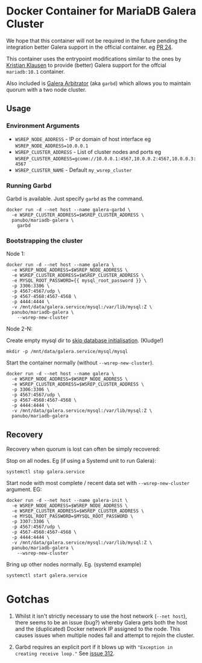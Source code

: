 # Docker Container for MariaDB Galera Cluster

We hope that this container will not be required in the future pending the integration better Galera support in the official container.
eg [PR 24](https://github.com/docker-library/mariadb/pull/24/files).

This container uses the entrypoint modifications similar to the ones by [Kristian Klausen](https://github.com/klausenbusk/mariadb/blob/78df6f06732897bee0a69ee6332884f9cb1f5fbd/10.1/docker-entrypoint.sh) to provide (better) Galera support for the offcial `mariadb:10.1` container.

Also included is [Galera Arbitrator](http://galeracluster.com/documentation-webpages/arbitrator.html) (aka `garbd`) which allows you to maintain quorum with a two node cluster.

## Usage

### Environment Arguments

- `WSREP_NODE_ADDRESS` - IP or domain of host interface eg `WSREP_NODE_ADDRESS=10.0.0.1`
- `WSREP_CLUSTER_ADDRESS` - List of cluster nodes and ports eg `WSREP_CLUSTER_ADDRESS=gcomm://10.0.0.1:4567,10.0.0.2:4567,10.0.0.3:4567`
- `WSREP_CLUSTER_NAME` - Default `my_wsrep_cluster`

### Running Garbd

Garbd is available. Just specify `garbd` as the command.

```
docker run -d --net host --name galera-garbd \
  -e WSREP_CLUSTER_ADDRESS=$WSREP_CLUSTER_ADDRESS \
  panubo/mariadb-galera \
    garbd
```

### Bootstrapping the cluster

Node 1:

```
docker run -d --net host --name galera \
  -e WSREP_NODE_ADDRESS=$WSREP_NODE_ADDRESS \
  -e WSREP_CLUSTER_ADDRESS=$WSREP_CLUSTER_ADDRESS \
  -e MYSQL_ROOT_PASSWORD={{ mysql_root_password }} \
  -p 3306:3306 \
  -p 4567:4567/udp \
  -p 4567-4568:4567-4568 \
  -p 4444:4444 \
  -v /mnt/data/galera.service/mysql:/var/lib/mysql:Z \
  panubo/mariadb-galera \
    --wsrep-new-cluster
```

Node 2-N:

Create empty mysql dir to [skip database initialisation](https://github.com/docker-library/mariadb/pull/57). (Kludge!)

```
mkdir -p /mnt/data/galera.service/mysql/mysql
```

Start the container normally (without `--wsrep-new-cluster`).

```
docker run -d --net host --name galera \
  -e WSREP_NODE_ADDRESS=$WSREP_NODE_ADDRESS \
  -e WSREP_CLUSTER_ADDRESS=$WSREP_CLUSTER_ADDRESS \
  -p 3306:3306 \
  -p 4567:4567/udp \
  -p 4567-4568:4567-4568 \
  -p 4444:4444 \
  -v /mnt/data/galera.service/mysql:/var/lib/mysql:Z \
  panubo/mariadb-galera
```

## Recovery

Recovery when quorum is lost can often be simply recovered:

Stop on all nodes. Eg (if using a Systemd unit to run Galera):

```
systemctl stop galera.service
```

Start node with most complete / recent data set with `--wsrep-new-cluster` argument. EG:

```
docker run -d --net host --name galera-init \
  -e WSREP_NODE_ADDRESS=$WSREP_NODE_ADDRESS \
  -e WSREP_CLUSTER_ADDRESS=$WSREP_CLUSTER_ADDRESS \
  -e MYSQL_ROOT_PASSWORD=$MYSQL_ROOT_PASSWORD \
  -p 3307:3306 \
  -p 4567:4567/udp \
  -p 4567-4568:4567-4568 \
  -p 4444:4444 \
  -v /mnt/data/galera.service/mysql:/var/lib/mysql:Z \
  panubo/mariadb-galera \
    --wsrep-new-cluster
```

Bring up other nodes normally. Eg. (systemd example)

```
systemctl start galera.service
```
# Gotchas

1. Whilst it isn't strictly necessary to use the host network (`--net host`), there seems to be an issue (bug?) whereby Galera gets both the host and the (duplicated) Docker network IP assigned to the node. This causes issues when multiple nodes fail and attempt to rejoin the cluster.

2. Garbd requires an explicit port if it blows up with `"Exception in creating receive loop."` See [issue 312](https://github.com/codership/galera/issues/312).
